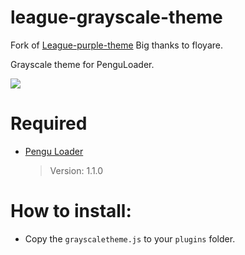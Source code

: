 # league-grayscale-theme
Fork of <a href="https://github.com/floyare/league-purple-theme">League-purple-theme</a>
Big thanks to floyare.

Grayscale theme for PenguLoader.

<img src="https://i.ibb.co/BVVRpSt/image.png">

# Required
 * <a href="https://github.com/PenguLoader/PenguLoader">Pengu Loader</a>
    > Version: 1.1.0

# How to install:
 * Copy the `grayscaletheme.js` to your `plugins` folder.

